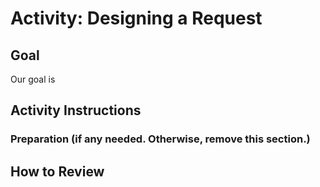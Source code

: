 # Activity: Designing a Request

## Goal

Our goal is

## Activity Instructions

### Preparation (if any needed. Otherwise, remove this section.)

## How to Review


